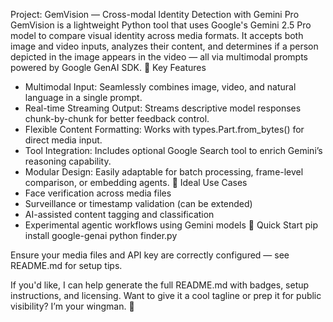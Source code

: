 Project: GemVision — Cross-modal Identity Detection with Gemini Pro
GemVision is a lightweight Python tool that uses Google's Gemini 2.5 Pro model to compare visual identity across media formats. It accepts both image and video inputs, analyzes their content, and determines if a person depicted in the image appears in the video — all via multimodal prompts powered by Google GenAI SDK.
🎯 Key Features
- Multimodal Input: Seamlessly combines image, video, and natural language in a single prompt.
- Real-time Streaming Output: Streams descriptive model responses chunk-by-chunk for better feedback control.
- Flexible Content Formatting: Works with types.Part.from_bytes() for direct media input.
- Tool Integration: Includes optional Google Search tool to enrich Gemini’s reasoning capability.
- Modular Design: Easily adaptable for batch processing, frame-level comparison, or embedding agents.
🧠 Ideal Use Cases
- Face verification across media files
- Surveillance or timestamp validation (can be extended)
- AI-assisted content tagging and classification
- Experimental agentic workflows using Gemini models
🚀 Quick Start
pip install google-genai
python finder.py


Ensure your media files and API key are correctly configured — see README.md for setup tips.

If you'd like, I can help generate the full README.md with badges, setup instructions, and licensing. Want to give it a cool tagline or prep it for public visibility? I’m your wingman. 🛫
